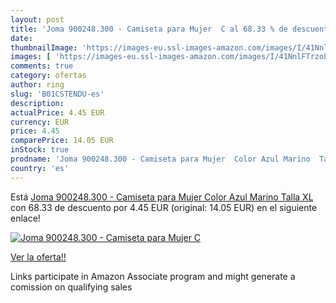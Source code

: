 ```yaml
---
layout: post
title: 'Joma 900248.300 - Camiseta para Mujer  C al 68.33 % de descuento'
date: 
thumbnailImage: 'https://images-eu.ssl-images-amazon.com/images/I/41NnlFTrzoL._SL200_.jpg'
images: [ 'https://images-eu.ssl-images-amazon.com/images/I/41NnlFTrzoL._SL200_.jpg' ]
comments: true
category: ofertas
author: ring
slug: 'B01CSTENDU-es'
description:
actualPrice: 4.45 EUR
currency: EUR
price: 4.45
comparePrice: 14.05 EUR
inStock: true
prodname: 'Joma 900248.300 - Camiseta para Mujer  Color Azul Marino  Talla XL'
country: 'es'
---
```


Está [Joma 900248.300 - Camiseta para Mujer  Color Azul Marino  Talla XL](https://www.amazon.es/dp/B01CSTENDU/?tag=tolees-21) con 68.33 de descuento por 4.45 EUR (original: 14.05 EUR) en el siguiente enlace!

[![Joma 900248.300 - Camiseta para Mujer  C](https://images-eu.ssl-images-amazon.com/images/I/41NnlFTrzoL._SL200_.jpg)](https://www.amazon.es/dp/B01CSTENDU/?tag=tolees-21)

[Ver la oferta!!](https://www.amazon.es/dp/B01CSTENDU/?tag=tolees-21)

Links participate in Amazon Associate program and might generate a comission on qualifying sales


